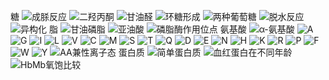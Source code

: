 糖
![成脎反应](https://test1.jsdelivr.net/gh/sakurakouji-luna/pic@main/bio/BioChemistry/Carbohydrate/成脎反应.png)
![二羟丙酮](https://test1.jsdelivr.net/gh/sakurakouji-luna/pic@main/bio/BioChemistry/Carbohydrate/二羟丙酮.png)
![甘油醛](https://test1.jsdelivr.net/gh/sakurakouji-luna/pic@main/bio/BioChemistry/Carbohydrate/甘油醛.png)
![环糖形成](https://test1.jsdelivr.net/gh/sakurakouji-luna/pic@main/bio/BioChemistry/Carbohydrate/环糖形成.jpeg)
![两种葡萄糖](https://test1.jsdelivr.net/gh/sakurakouji-luna/pic@main/bio/BioChemistry/Carbohydrate/两种葡萄糖.png)
![脱水反应](https://test1.jsdelivr.net/gh/sakurakouji-luna/pic@main/bio/BioChemistry/Carbohydrate/脱水反应.png)
![异构化](https://test1.jsdelivr.net/gh/sakurakouji-luna/pic@main/bio/BioChemistry/Carbohydrate/异构化.png)
脂
![甘油磷脂](https://test1.jsdelivr.net/gh/sakurakouji-luna/pic@main/bio/BioChemistry/lipid/甘油磷脂.png)
![亚油酸](https://test1.jsdelivr.net/gh/sakurakouji-luna/pic@main/bio/BioChemistry/lipid/亚油酸.png)
![磷脂酶作用位点](https://test1.jsdelivr.net/gh/sakurakouji-luna/pic@main/bio/BioChemistry/lipid/磷脂酶作用位点.png)
氨基酸
![α-氨基酸](https://test1.jsdelivr.net/gh/sakurakouji-luna/pic@main/bio/BioChemistry/AminoAcid/α-氨基酸.png)
![A](https://test1.jsdelivr.net/gh/sakurakouji-luna/pic@main/bio/BioChemistry/AminoAcid/A.png)
![G](https://test1.jsdelivr.net/gh/sakurakouji-luna/pic@main/bio/BioChemistry/AminoAcid/G.png)
![I](https://test1.jsdelivr.net/gh/sakurakouji-luna/pic@main/bio/BioChemistry/AminoAcid/I.png)
![L](https://test1.jsdelivr.net/gh/sakurakouji-luna/pic@main/bio/BioChemistry/AminoAcid/L.png)
![V](https://test1.jsdelivr.net/gh/sakurakouji-luna/pic@main/bio/BioChemistry/AminoAcid/V.png)
![C](https://test1.jsdelivr.net/gh/sakurakouji-luna/pic@main/bio/BioChemistry/AminoAcid/C.png)
![M](https://test1.jsdelivr.net/gh/sakurakouji-luna/pic@main/bio/BioChemistry/AminoAcid/M.png)
![S](https://test1.jsdelivr.net/gh/sakurakouji-luna/pic@main/bio/BioChemistry/AminoAcid/S.png)
![T](https://test1.jsdelivr.net/gh/sakurakouji-luna/pic@main/bio/BioChemistry/AminoAcid/T.png)
![Q](https://test1.jsdelivr.net/gh/sakurakouji-luna/pic@main/bio/BioChemistry/AminoAcid/Q.png)
![D](https://test1.jsdelivr.net/gh/sakurakouji-luna/pic@main/bio/BioChemistry/AminoAcid/D.png)
![E](https://test1.jsdelivr.net/gh/sakurakouji-luna/pic@main/bio/BioChemistry/AminoAcid/E.png)
![N](https://test1.jsdelivr.net/gh/sakurakouji-luna/pic@main/bio/BioChemistry/AminoAcid/N.png)
![H](https://test1.jsdelivr.net/gh/sakurakouji-luna/pic@main/bio/BioChemistry/AminoAcid/H.png)
![K](https://test1.jsdelivr.net/gh/sakurakouji-luna/pic@main/bio/BioChemistry/AminoAcid/K.png)
![R](https://test1.jsdelivr.net/gh/sakurakouji-luna/pic@main/bio/BioChemistry/AminoAcid/R.png)
![P](https://test1.jsdelivr.net/gh/sakurakouji-luna/pic@main/bio/BioChemistry/AminoAcid/P.png)
![F](https://test1.jsdelivr.net/gh/sakurakouji-luna/pic@main/bio/BioChemistry/AminoAcid/F.png)
![W](https://test1.jsdelivr.net/gh/sakurakouji-luna/pic@main/bio/BioChemistry/AminoAcid/W.png)
![Y](https://test1.jsdelivr.net/gh/sakurakouji-luna/pic@main/bio/BioChemistry/AminoAcid/Y.png)
![AA兼性离子态](https://test1.jsdelivr.net/gh/sakurakouji-luna/pic@main/bio/BioChemistry/AminoAcid/AA兼性离子态.png)
蛋白质
![简单蛋白质](https://test1.jsdelivr.net/gh/sakurakouji-luna/pic@main/bio/BioChemistry/Protein/简单蛋白质.png)
![血红蛋白在不同年龄](https://test1.jsdelivr.net/gh/sakurakouji-luna/pic@main/bio/BioChemistry/Protein/血红蛋白在不同年龄.png)
![HbMb氧饱比较](https://test1.jsdelivr.net/gh/sakurakouji-luna/pic@main/bio/BioChemistry/Protein/HbMb氧饱比较.png)